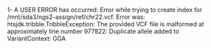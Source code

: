 1- A USER ERROR has occurred: Error while trying to create index for /mnt/sda3/ngs2-assign/ref/chr22.vcf. Error was: htsjdk.tribble.TribbleException: The provided VCF file is malformed at approximately line number 977822: Duplicate allele added to VariantContext: GGA

